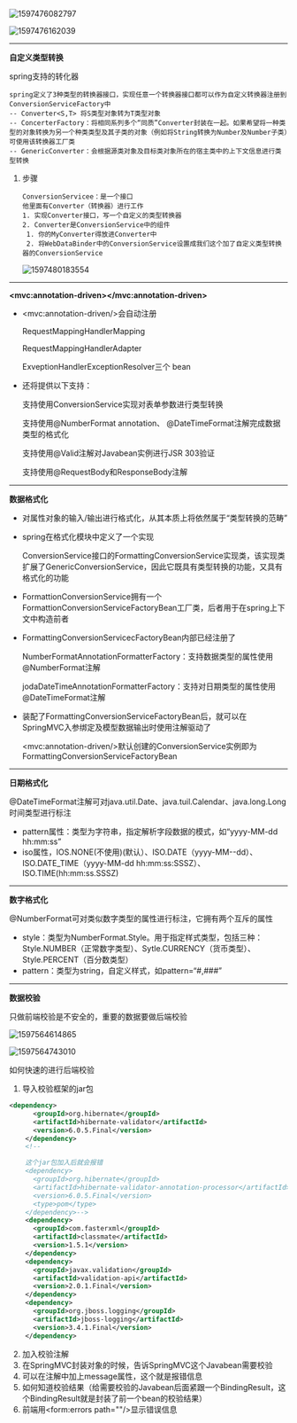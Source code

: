 ![1597476082797](C:\Users\hl2333\AppData\Roaming\Typora\typora-user-images\1597476082797.png)

![1597476162039](C:\Users\hl2333\AppData\Roaming\Typora\typora-user-images\1597476162039.png)

-----

**自定义类型转换**

spring支持的转化器

```
spring定义了3种类型的转换器接口，实现任意一个转换器接口都可以作为自定义转换器注册到ConversionServiceFactory中
-- Converter<S,T> 将S类型对象转为T类型对象
-- ConcerterFactory：将相同系列多个“同质”Converter封装在一起。如果希望将一种类型的对象转换为另一个种类类型及其子类的对象（例如将String转换为Number及Number子类）可使用该转换器工厂类
-- GenericConverter：会根据源类对象及目标类对象所在的宿主类中的上下文信息进行类型转换
```

1. 步骤

   ```
   ConversionServicee：是一个接口
   他里面有Converter（转换器）进行工作
   1. 实现Converter接口，写一个自定义的类型转换器
   2. Converter是ConversionService中的组件
   	1. 你的MyConverter得放进Converter中
   	2. 将WebDataBinder中的ConversionService设置成我们这个加了自定义类型转换器的ConversionService
   ```

   ![1597480183554](C:\Users\hl2333\AppData\Roaming\Typora\typora-user-images\1597480183554.png)

---

​	**\<mvc:annotation-driven>\</mvc:annotation-driven>**

* \<mvc:annotation-driven/>会自动注册

  RequestMappingHandlerMapping

  RequestMappingHandlerAdapter

  ExveptionHandlerExceptionResolver三个 bean

* 还将提供以下支持：

  支持使用ConversionService实现对表单参数进行类型转换

  支持使用@NumberFormat annotation、 @DateTimeFormat注解完成数据类型的格式化

  支持使用@Valid注解对Javabean实例进行JSR 303验证

  支持使用@RequestBody和ResponseBody注解

----

**数据格式化**

* 对属性对象的输入/输出进行格式化，从其本质上将依然属于“类型转换的范畴”

* spring在格式化模块中定义了一个实现

  ConversionService接口的FormattingConversionService实现类，该实现类扩展了GenericConversionService，因此它既具有类型转换的功能，又具有格式化的功能

* FormattionConversionService拥有一个FormattionConversionServiceFactoryBean工厂类，后者用于在spring上下文中构造前者

* FormattingConversionServicecFactoryBean内部已经注册了

  NumberFormatAnnotationFormatterFactory：支持数据类型的属性使用@NumberFormat注解

  jodaDateTimeAnnotationFormatterFactory：支持对日期类型的属性使用@DateTimeFormat注解

* 装配了FormattingConversionServiceFactoryBean后，就可以在SpringMVC入参绑定及模型数据输出时使用注解驱动了

  \<mvc:annotation-driven/>默认创建的ConversionService实例即为FormattingConversionServiceFactoryBean

---

**日期格式化**

@DateTimeFormat注解可对java.util.Date、java.tuil.Calendar、java.long.Long时间类型进行标注

- pattern属性：类型为字符串，指定解析字段数据的模式，如“yyyy-MM-dd hh:mm:ss”
- iso属性，IOS.NONE(不使用)(默认）、ISO.DATE（yyyy-MM--dd）、ISO.DATE_TIME（yyyy-MM-dd hh:mm:ss:SSSZ）、ISO.TIME(hh:mm:ss.SSSZ)

---

**数字格式化**

@NumberFormat可对类似数字类型的属性进行标注，它拥有两个互斥的属性

* style：类型为NumberFormat.Style。用于指定样式类型，包括三种：Style.NUMBER（正常数字类型）、Sytle.CURRENCY（货币类型）、Style.PERCENT（百分数类型）
* pattern：类型为string，自定义样式，如pattern=“#,###”

---

**数据校验**

只做前端校验是不安全的，重要的数据要做后端校验

![1597564614865](C:\Users\hl2333\AppData\Roaming\Typora\typora-user-images\1597564614865.png)

![1597564743010](C:\Users\hl2333\AppData\Roaming\Typora\typora-user-images\1597564743010.png)

如何快速的进行后端校验

1. 导入校验框架的jar包

```xml
<dependency>
      <groupId>org.hibernate</groupId>
      <artifactId>hibernate-validator</artifactId>
      <version>6.0.5.Final</version>
    </dependency>
    <!--

	这个jar包加入后就会报错
	<dependency>
      <groupId>org.hibernate</groupId>
      <artifactId>hibernate-validator-annotation-processor</artifactId>
      <version>6.0.5.Final</version>
      <type>pom</type>
    </dependency>-->
    <dependency>
      <groupId>com.fasterxml</groupId>
      <artifactId>classmate</artifactId>
      <version>1.5.1</version>
    </dependency>
    <dependency>
      <groupId>javax.validation</groupId>
      <artifactId>validation-api</artifactId>
      <version>2.0.1.Final</version>
    </dependency>
    <dependency>
      <groupId>org.jboss.logging</groupId>
      <artifactId>jboss-logging</artifactId>
      <version>3.4.1.Final</version>
    </dependency>
```

2. 加入校验注解
3. 在SpringMVC封装对象的时候，告诉SpringMVC这个Javabean需要校验
4. 可以在注解中加上message属性，这个就是报错信息
5. 如何知道校验结果（给需要校验的Javabean后面紧跟一个BindingResult，这个BindingResult就是封装了前一个bean的校验结果）
6. 前端用<form:errors path=""/>显示错误信息

